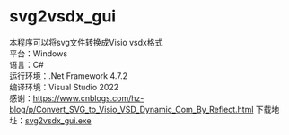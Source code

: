 # svg2vsdx_gui
本程序可以将svg文件转换成Visio vsdx格式<br>
平台：Windows<br>
语言：C#<br>
运行环境：.Net Framework 4.7.2<br>
编译环境：Visual Studio 2022<br>
感谢：https://www.cnblogs.com/hz-blog/p/Convert_SVG_to_Visio_VSD_Dynamic_Com_By_Reflect.html
下载地址：[svg2vsdx_gui.exe](https://github.com/kinglonh/svg2vsdx_gui/releases/download/v1.0.0/svg2vsdx_gui.exe)
